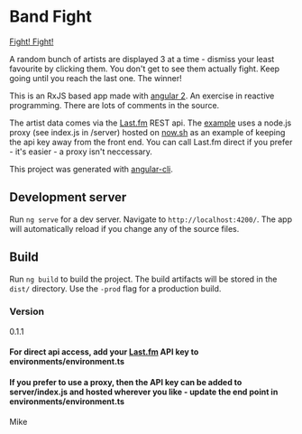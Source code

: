 # Band Fight

[Fight! Fight!](https://mikeybyker.github.io/band-fight/)

A random bunch of artists are displayed 3 at a time - dismiss your least favourite by clicking them. You don't get to see them actually fight. Keep going until you reach the last one. The winner!

This is an RxJS based app made with [angular 2](https://angular.io/). An exercise in reactive programming. There are lots of comments in the source.

The artist data comes via the [Last.fm](http://www.last.fm/) REST api.
The [example](https://mikeybyker.github.io/band-fight/) uses a node.js proxy (see index.js in /server) hosted on [now.sh](https://zeit.co/now) as an example of keeping the api key away from the front end. You can call Last.fm direct if you prefer - it's easier - a proxy isn't neccessary.

This project was generated with [angular-cli](https://github.com/angular/angular-cli).

## Development server
Run `ng serve` for a dev server. Navigate to `http://localhost:4200/`. The app will automatically reload if you change any of the source files.

## Build

Run `ng build` to build the project. The build artifacts will be stored in the `dist/` directory. Use the `-prod` flag for a production build.

### Version
0.1.1

#### For direct api access, add your [Last.fm](http://www.last.fm/api/account/create) API key to environments/environment.ts
#### If you prefer to use a proxy, then the API key can be added to server/index.js and hosted wherever you like - update the end point in environments/environment.ts

Mike

